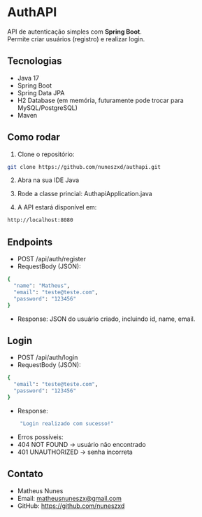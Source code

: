 # AuthAPI

API de autenticação simples com **Spring Boot**.  
Permite criar usuários (registro) e realizar login.

## Tecnologias
- Java 17
- Spring Boot
- Spring Data JPA
- H2 Database (em memória, futuramente pode trocar para MySQL/PostgreSQL)
- Maven

## Como rodar
1. Clone o repositório:
```bash
git clone https://github.com/nuneszxd/authapi.git
```
2. Abra na sua IDE Java


3. Rode a classe princial:
AuthapiApplication.java

4. A API estará disponível em:
```bash
http://localhost:8080
```

## Endpoints
- POST /api/auth/register
- RequestBody (JSON):
```bash
{
  "name": "Matheus",
  "email": "teste@teste.com",
  "password": "123456"
}
```

- Response: JSON do usuário criado, incluindo id, name, email.

## Login
- POST /api/auth/login
- RequestBody (JSON):
```bash
{
  "email": "teste@teste.com",
  "password": "123456"
}
```

- Response:
```bash
    "Login realizado com sucesso!"
```

- Erros possíveis:
- 404 NOT FOUND → usuário não encontrado
- 401 UNAUTHORIZED → senha incorreta

## Contato

- Matheus Nunes
- Email: matheusnuneszx@gmail.com
- GitHub: https://github.com/nuneszxd
